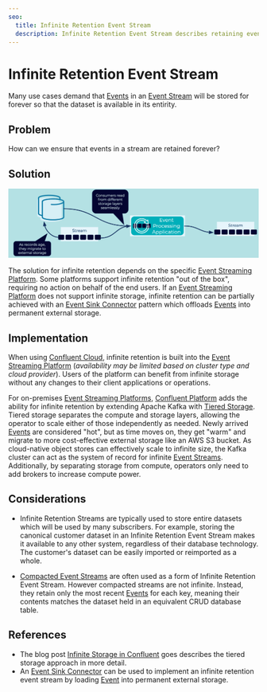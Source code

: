 ```yaml
---
seo:
  title: Infinite Retention Event Stream
  description: Infinite Retention Event Stream describes retaining events indefinitely making the Event Streaming Platform the system of record. 
---
```


# Infinite Retention Event Stream
Many use cases demand that [Events](../event/event.md) in an [Event Stream](../event-stream/event-stream.md) will be stored for forever so that the dataset is available in its entirity.

## Problem
How can we ensure that events in a stream are retained forever?

## Solution
![infinite-retention-event-stream](../img/infinite-stream-strorage.png)

The solution for infinite retention depends on the specific [Event Streaming Platform](../event-stream/event-streaming-platform.md). Some platforms support infinite retention "out of the box", requiring no action on behalf of the end users. If an [Event Streaming Platform](../event-stream/event-streaming-platform.md) does not support infinite storage, infinite retention can be partially achieved with an [Event Sink Connector](../event-sink/event-sink-connector.md) pattern which offloads [Events](../event/event.md) into permanent external storage.

## Implementation
When using [Confluent Cloud](https://www.confluent.io/confluent-cloud/), infinite retention is built into the [Event Streaming Platform](../event-stream/event-streaming-platform.md) (_availability may be limited based on cluster type and cloud provider_). Users of the platform can benefit from infinite storage without any changes to their client applications or operations.

For on-premises [Event Streaming Platforms](../event-stream/event-streaming-platform.md), [Confluent Platform](https://www.confluent.io/product/confluent-platform/) adds the ability for infinite retention by extending Apache Kafka with [Tiered Storage](https://docs.confluent.io/platform/current/kafka/tiered-storage.html). Tiered storage separates the compute and storage layers, allowing the operator to scale either of those independently as needed. Newly arrived [Events](../event/event.md) are considered "hot", but as time moves on, they get "warm" and migrate to more cost-effective external storage like an AWS S3 bucket. As cloud-native object stores can effectively scale to infinite size, the Kafka cluster can act as the system of record for infinite [Event Streams](../event-stream/event-stream.md). Additionally, by separating storage from compute, operators only need to add brokers to increase compute power.

## Considerations
* Infinite Retention Streams are typically used to store entire datasets which will be used by many subscribers. For example, storing the canonical customer dataset in an Infinite Retention Event Stream makes it available to any other system, regardless of their database technology. The customer's dataset can be easily imported or reimported as a whole.

* [Compacted Event Streams](../event-storage/compacted-event-stream.md) are often used as a form of Infinite Retention Event Stream. However compacted streams are not infinite. Instead, they retain only the most recent [Events](../event/event.md) for each key, meaning their contents matches the dataset held in an equivalent CRUD database table. 

## References 
* The blog post [Infinite Storage in Confluent](https://www.confluent.io/blog/infinite-kafka-storage-in-confluent-platform/) goes describes the tiered storage approach in more detail.
* An [Event Sink Connector](../event-sink/event-sink-connector.md) can be used to implement an infinite retention event stream by loading [Event](../event/event.md) into permanent external storage.
